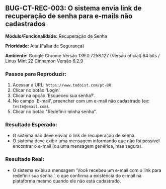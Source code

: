 ## BUG-CT-REC-003: O sistema envia link de recuperação de senha para e-mails não cadastrados

**Módulo/Funcionalidade:** Recuperação de Senha

**Prioridade:** Alta (Falha de Segurança)

**Ambiente:** Google Chrome Versão 139.0.7258.127 (Versão oficial) 64 bits / Linux Mint 22 Cinnamon Versão 6.2.9

### Passos para Reproduzir:
1.  Acessar a URL: `https://www.todoist.com/pt-BR`
2.  Clicar no botão 'Login'.
3.  Clicar na opção 'Esqueceu sua senha?'.
4.  No campo 'E-mail', preencher com um e-mail não cadastrado (ex: `teste@email.com`).
5.  Clicar no botão "Redefinir minha senha".

### Resultado Esperado:
* O sistema não deve enviar o link de recuperação de senha.
* O sistema deve exibir uma mensagem informando que não foi possível encontrar o e-mail (ou uma mensagem genérica, mas segura).

### Resultado Real:
* O sistema exibiu a mensagem 'Você recebeu um e-mail com o link para redefinir sua senha.', o que confirma a existência do e-mail na plataforma mesmo quando ele não está cadastrado.
